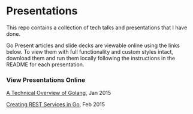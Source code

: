 # Presentations

This repo contains a collection of tech talks and presentations that I have done.

Go Present articles and slide decks are viewable online using the links below.  To view them with full functionality and custom styles intact, download them and run them locally following the instructions in the README for each presentation.

### View Presentations Online

[A Technical Overview of Golang](http://go-talks.appspot.com/github.com/davelaursen/presentations/go_technical_overview/go_technical_overview.slide), Jan 2015

[Creating REST Services in Go](http://go-talks.appspot.com/github.com/davelaursen/presentations/go_rest_services/go_rest_services.slide), Feb 2015
